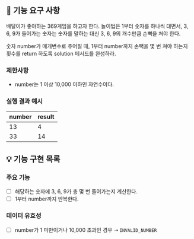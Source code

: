 ## 🚀 기능 요구 사항

배달이가 좋아하는 369게임을 하고자 한다. 놀이법은 1부터 숫자를 하나씩 대면서, 3, 6, 9가 들어가는 숫자는 숫자를 말하는 대신 3, 6, 9의 개수만큼 손뼉을 쳐야 한다.

숫자 number가 매개변수로 주어질 때, 1부터 number까지 손뼉을 몇 번 쳐야 하는지 횟수를 return 하도록 solution 메서드를 완성하라.

### 제한사항

- number는 1 이상 10,000 이하인 자연수이다.

### 실행 결과 예시

| number | result |
| --- | --- |
| 13 | 4 |
| 33 | 14 |

## 💡 기능 구현 목록

### 주요 기능

- [ ] 해당하는 숫자에 3, 6, 9가 총 몇 번 들어가는지 계산한다.
- [ ] 1부터 number까지 반복한다.

### 데이터 유효성

- [ ] number가 1 미만이거나 10,000 초과인 경우 ➝ `INVALID_NUMBER`